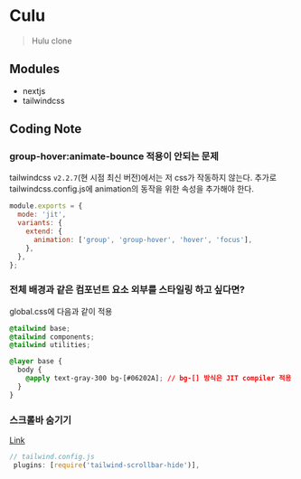 # Culu

> Hulu clone

## Modules

- nextjs
- tailwindcss

## Coding Note

### group-hover:animate-bounce 적용이 안되는 문제

tailwindcss `v2.2.7`(현 시점 최신 버전)에서는 저 css가 작동하지 않는다.
추가로 tailwindcss.config.js에 animation의 동작을 위한 속성을 추가해야 한다.

```js
module.exports = {
  mode: 'jit',
  variants: {
    extend: {
      animation: ['group', 'group-hover', 'hover', 'focus'],
    },
  },
};
```

### 전체 배경과 같은 컴포넌트 요소 외부를 스타일링 하고 싶다면?

global.css에 다음과 같이 적용

```css
@tailwind base;
@tailwind components;
@tailwind utilities;

@layer base {
  body {
    @apply text-gray-300 bg-[#06202A]; // bg-[] 방식은 JIT compiler 적용 시 가능
  }
}
```

### 스크롤바 숨기기

[Link](tailwind-scrollbar-hide)

```js
// tailwind.config.js
 plugins: [require('tailwind-scrollbar-hide')],
```
